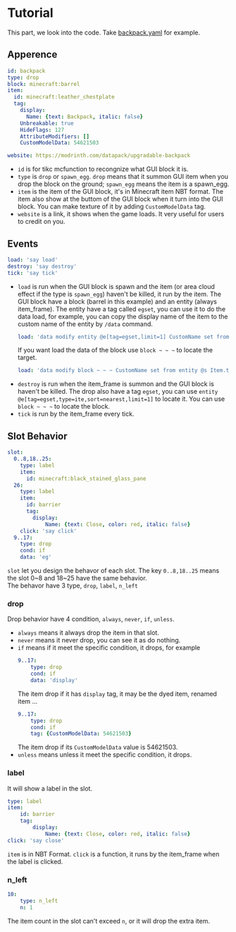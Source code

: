 # Tutorial
This part, we look into the code. Take [backpack.yaml](/example/backpack.yaml) for example. 
## Apperence
```yaml
id: backpack
type: drop
block: minecraft:barrel
item:
  id: minecraft:leather_chestplate
  tag: 
    display:
      Name: {text: Backpack, italic: false}
    Unbreakable: true
    HideFlags: 127
    AttributeModifiers: []
    CustomModelData: 54621503

website: https://modrinth.com/datapack/upgradable-backpack
```
* `id` is for tikc mcfunction to recongnize what GUI block it is.
* `type` is `drop` or `spawn_egg`. `drop` means that it summon GUI item when you drop the block on the ground; `spawn_egg` means the item is a spawn_egg.
* `item` is the item of the GUI block, it's in Minecraft item NBT format. The item also show at the buttom of the GUI block when it turn into the GUI block. You can make texture of it by adding `CustomModelData` tag.
* `website` is a link, it shows when the game loads. It very useful for users to credit on you.
## Events
```yaml
load: 'say load'
destroy: 'say destroy'
tick: 'say tick'
```
* `load` is run when the GUI block is spawn and the item (or area cloud effect if the type is `spawn_egg`) haven't be killed, it run by the item. The GUI block have a block (barrel in this example) and an entity (always item_frame). The entity have a tag called `egset`, you can use it to do the data load, for example, you can copy the display name of the item to the custom name of the entity by `/data` command.
    ```yaml
    load: 'data modify entity @e[tag=egset,limit=1] CustomName set from entity @s Item.tag.display.Name'
    ``` 
    If you want load the data of the block use `block ~ ~ ~` to locate the target.
    ```yaml
    load: 'data modify block ~ ~ ~ CustomName set from entity @s Item.tag.display.Name'
    ``` 
* `destroy` is run when the item_frame is summon and the GUI block is haven't be killed. The drop also have a tag `egset`, you can use `entity @e[tag=egset,type=ite,sort=nearest,limit=1]` to locate it. You can use `block ~ ~ ~` to locate the block.
* `tick` is run by the item_frame every tick.
## Slot Behavior
```yaml
slot:
  0..8,18..25:
    type: label
    item:
      id: minecraft:black_stained_glass_pane
  26:
    type: label
    item:
      id: barrier
      tag:
        display:
            Name: {text: Close, color: red, italic: false}
    click: 'say click'
  9..17:
    type: drop
    cond: if
    data: 'eg'
```
`slot` let you design the behavor of each slot. The key `0..8,18..25` means the slot 0~8 and 18~25 have the same behavior.  
The behavor have 3 type, `drop`, `label`, `n_left`
### drop
Drop behavior have 4 condition, `always`, `never`, `if`, `unless`.
* `always` means it always drop the item in that slot.
* `never` means it never drop, you can see it as do nothing.
* `if` means if it meet the specific condition, it drops, for example
    ```yaml
    9..17:
        type: drop
        cond: if
        data: 'display'
    ```
    The item drop if it has `display` tag, it may be the dyed item, renamed item ... 
    ```yaml
    9..17:
        type: drop
        cond: if
        tag: {CustomModelData: 54621503}
    ```
    The item drop if its `CustomModelData` value is 54621503.
* `unless` means unless it meet the specific condition, it drops.
### label
It will show a label in the slot.
```yaml
type: label
item:
    id: barrier
    tag:
        display:
            Name: {text: Close, color: red, italic: false}
click: 'say close'
```
`item` is in NBT Format. `click` is a function, it runs by the item_frame when the label is clicked.
### n_left
```yaml
10:
    type: n_left
    n: 1
```
The item count in the slot can't exceed `n`, or it will drop the extra item.

